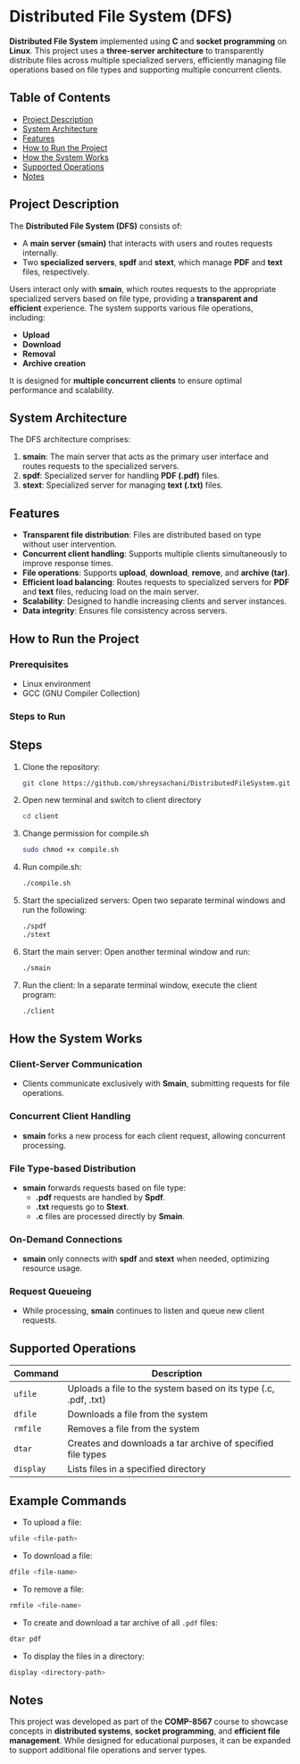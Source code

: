 
# Distributed File System (DFS)

**Distributed File System** implemented using **C** and **socket programming** on **Linux**. This project uses a **three-server architecture** to transparently distribute files across multiple specialized servers, efficiently managing file operations based on file types and supporting multiple concurrent clients.

## Table of Contents

- [Project Description](#project-description)
- [System Architecture](#system-architecture)
- [Features](#features)
- [How to Run the Project](#how-to-run-the-project)
- [How the System Works](#how-the-system-works)
- [Supported Operations](#supported-operations)
- [Notes](#notes)

## Project Description

The **Distributed File System (DFS)** consists of:
- A **main server (smain)** that interacts with users and routes requests internally.
- Two **specialized servers**, **spdf** and **stext**, which manage **PDF** and **text** files, respectively.

Users interact only with **smain**, which routes requests to the appropriate specialized servers based on file type, providing a **transparent and efficient** experience. The system supports various file operations, including:
- **Upload**
- **Download**
- **Removal**
- **Archive creation**

It is designed for **multiple concurrent clients** to ensure optimal performance and scalability.


## System Architecture

The DFS architecture comprises:

1. **smain**: The main server that acts as the primary user interface and routes requests to the specialized servers.
2. **spdf**: Specialized server for handling **PDF (.pdf)** files.
3. **stext**: Specialized server for managing **text (.txt)** files.

## Features

- **Transparent file distribution**: Files are distributed based on type without user intervention.
- **Concurrent client handling**: Supports multiple clients simultaneously to improve response times.
- **File operations**: Supports **upload**, **download**, **remove**, and **archive (tar)**.
- **Efficient load balancing**: Routes requests to specialized servers for **PDF** and **text** files, reducing load on the main server.
- **Scalability**: Designed to handle increasing clients and server instances.
- **Data integrity**: Ensures file consistency across servers.

## How to Run the Project

### Prerequisites

- Linux environment
- GCC (GNU Compiler Collection)


### Steps to Run

## Steps

1. Clone the repository:
   ```bash
   git clone https://github.com/shreysachani/DistributedFileSystem.git
   ```

2. Open new terminal and switch to client directory
   ```bash
   cd client
   ```
   
3. Change permission for compile.sh
   ```bash
   sudo chmod +x compile.sh
   ```
   
4. Run compile.sh:
   ```bash
   ./compile.sh
   ```
   
5. Start the specialized servers: Open two separate terminal windows and run the following:
   ```bash
   ./spdf
   ./stext
   ```

6. Start the main server: Open another terminal window and run:
   ```bash
   ./smain
   ```

7. Run the client: In a separate terminal window, execute the client program:
   ```bash
   ./client
   ```

## How the System Works

### Client-Server Communication

- Clients communicate exclusively with **Smain**, submitting requests for file operations.

### Concurrent Client Handling

- **smain** forks a new process for each client request, allowing concurrent processing.

### File Type-based Distribution

- **smain** forwards requests based on file type:
  - **.pdf** requests are handled by **Spdf**.
  - **.txt** requests go to **Stext**.
  - **.c** files are processed directly by **Smain**.

### On-Demand Connections

- **smain** only connects with **spdf** and **stext** when needed, optimizing resource usage.

### Request Queueing

- While processing, **smain** continues to listen and queue new client requests.


## Supported Operations

| Command  | Description                                                          |
|----------|----------------------------------------------------------------------|
| `ufile`  | Uploads a file to the system based on its type (.c, .pdf, .txt)      |
| `dfile`  | Downloads a file from the system                                     |
| `rmfile` | Removes a file from the system                                       |
| `dtar`   | Creates and downloads a tar archive of specified file types          |
| `display`| Lists files in a specified directory                                 |

## Example Commands

- To upload a file:

```bash
ufile <file-path>
```

- To download a file:

```bash
dfile <file-name>
```

- To remove a file:

```bash
rmfile <file-name>
```

- To create and download a tar archive of all `.pdf` files:

```bash
dtar pdf
```

- To display the files in a directory:

```bash
display <directory-path>
```


## Notes

This project was developed as part of the **COMP-8567** course to showcase concepts in **distributed systems**, **socket programming**, and **efficient file management**. While designed for educational purposes, it can be expanded to support additional file operations and server types.

